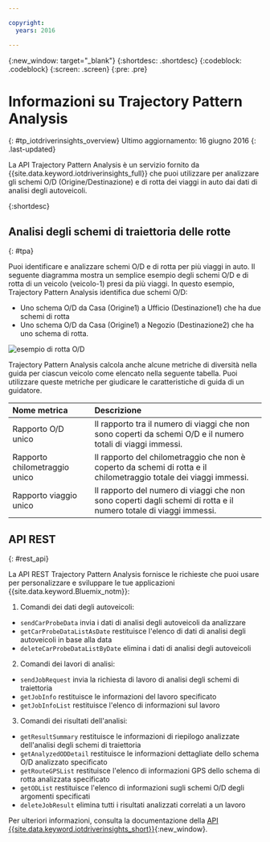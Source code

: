 ```yaml
---

copyright:
  years: 2016

---
```


{:new_window: target="_blank"}
{:shortdesc: .shortdesc}
{:codeblock: .codeblock}
{:screen: .screen}
{:pre: .pre}


# Informazioni su Trajectory Pattern Analysis
{: #tp_iotdriverinsights_overview}
Ultimo aggiornamento: 16 giugno 2016
{: .last-updated}

La API Trajectory Pattern Analysis è un servizio fornito da {{site.data.keyword.iotdriverinsights_full}} che puoi utilizzare per analizzare gli schemi O/D (Origine/Destinazione) e di rotta dei viaggi in auto dai dati di analisi degli autoveicoli.

{:shortdesc}

## Analisi degli schemi di traiettoria delle rotte
{: #tpa}

Puoi identificare e analizzare schemi O/D e di rotta per più viaggi in auto.
Il seguente diagramma mostra un semplice esempio degli schemi O/D e di rotta di un veicolo (veicolo-1) presi da più viaggi. In questo esempio, Trajectory Pattern Analysis identifica due schemi O/D:
- Uno schema O/D da Casa (Origine1) a Ufficio (Destinazione1) che ha due schemi di rotta
- Uno schema O/D da Casa (Origine1) a Negozio (Destinazione2) che ha uno schema di rotta.

![esempio di rotta O/D](images/tp_odroute_example.png "Esempio di schema O/D e di rotta")

Trajectory Pattern Analysis calcola anche alcune metriche di diversità nella guida per ciascun veicolo come elencato nella seguente tabella. Puoi utilizzare queste metriche per giudicare le caratteristiche di guida di un guidatore.

|Nome metrica|Descrizione|
|:---|:---|
|Rapporto O/D unico|Il rapporto tra il numero di viaggi che non sono coperti da schemi O/D e il numero totali di viaggi immessi.|
|Rapporto chilometraggio unico|Il rapporto del chilometraggio che non è coperto da schemi di rotta e il chilometraggio totale dei viaggi immessi.|
|Rapporto viaggio unico|Il rapporto del numero di viaggi che non sono coperti dagli schemi di rotta e il numero totale di viaggi immessi.|


## API REST
{: #rest_api}

La API REST Trajectory Pattern Analysis fornisce le richieste che puoi usare per personalizzare e sviluppare le tue applicazioni {{site.data.keyword.Bluemix_notm}}:

 1. Comandi dei dati degli autoveicoli:
   - `sendCarProbeData` invia i dati di analisi degli autoveicoli da analizzare
   - `getCarProbeDataListAsDate` restituisce l'elenco di dati di analisi degli autoveicoli in base alla data
   - `deleteCarProbeDataListByDate` elimina i dati di analisi degli autoveicoli
 2. Comandi dei lavori di analisi:
   - `sendJobRequest` invia la richiesta di lavoro di analisi degli schemi di traiettoria
   - `getJobInfo` restituisce le informazioni del lavoro specificato
   - `getJobInfoList` restituisce l'elenco di informazioni sul lavoro
 3. Comandi dei risultati dell'analisi:
   - `getResultSummary` restituisce le informazioni di riepilogo analizzate dell'analisi degli schemi di traiettoria
   - `getAnalyzedODDetail` restituisce le informazioni dettagliate dello schema O/D analizzato specificato
   - `getRouteGPSList` restituisce l'elenco di informazioni GPS dello schema di rotta analizzata specificato
   - `getODList` restituisce l'elenco di informazioni sugli schemi O/D degli argomenti specificati
   - `deleteJobResult` elimina tutti i risultati analizzati correlati a un lavoro

Per ulteriori informazioni, consulta la documentazione della [API {{site.data.keyword.iotdriverinsights_short}}](http://ibm.biz/IoTDriverBehavior_APIdoc){:new_window}.

